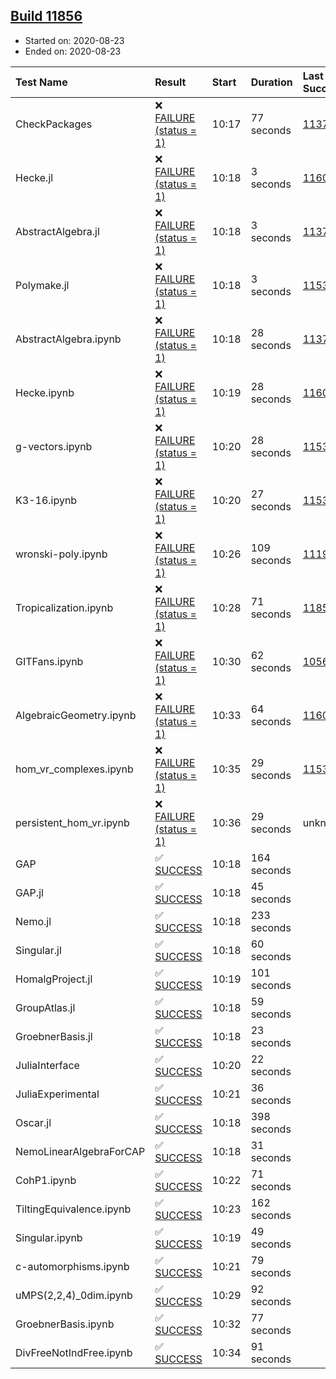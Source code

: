 ## [Build 11856](https://oscarci.mathematik.uni-kl.de/job/oscar/11856/)

* Started on: 2020-08-23
* Ended on: 2020-08-23

| Test Name    | Result | Start | Duration | Last Success | First Failure |
|:-------------|:-------|:------|:---------|:-------------|:--------------|
| CheckPackages | ❌ [FAILURE (status = 1)](https://oscarci.mathematik.uni-kl.de/job/oscar/11856/artifact/logs/build-11856/CheckPackages.log) | 10:17 | 77 seconds | [11376](https://oscarci.mathematik.uni-kl.de/job/oscar/11376/) | [11377](https://oscarci.mathematik.uni-kl.de/job/oscar/11377/) |
| Hecke.jl | ❌ [FAILURE (status = 1)](https://oscarci.mathematik.uni-kl.de/job/oscar/11856/artifact/logs/build-11856/Hecke.jl.log) | 10:18 | 3 seconds | [11602](https://oscarci.mathematik.uni-kl.de/job/oscar/11602/) | [11603](https://oscarci.mathematik.uni-kl.de/job/oscar/11603/) |
| AbstractAlgebra.jl | ❌ [FAILURE (status = 1)](https://oscarci.mathematik.uni-kl.de/job/oscar/11856/artifact/logs/build-11856/AbstractAlgebra.jl.log) | 10:18 | 3 seconds | [11376](https://oscarci.mathematik.uni-kl.de/job/oscar/11376/) | [11377](https://oscarci.mathematik.uni-kl.de/job/oscar/11377/) |
| Polymake.jl | ❌ [FAILURE (status = 1)](https://oscarci.mathematik.uni-kl.de/job/oscar/11856/artifact/logs/build-11856/Polymake.jl.log) | 10:18 | 3 seconds | [11532](https://oscarci.mathematik.uni-kl.de/job/oscar/11532/) | [11533](https://oscarci.mathematik.uni-kl.de/job/oscar/11533/) |
| AbstractAlgebra.ipynb | ❌ [FAILURE (status = 1)](https://oscarci.mathematik.uni-kl.de/job/oscar/11856/artifact/logs/build-11856/AbstractAlgebra.ipynb.log) | 10:18 | 28 seconds | [11376](https://oscarci.mathematik.uni-kl.de/job/oscar/11376/) | [11377](https://oscarci.mathematik.uni-kl.de/job/oscar/11377/) |
| Hecke.ipynb | ❌ [FAILURE (status = 1)](https://oscarci.mathematik.uni-kl.de/job/oscar/11856/artifact/logs/build-11856/Hecke.ipynb.log) | 10:19 | 28 seconds | [11602](https://oscarci.mathematik.uni-kl.de/job/oscar/11602/) | [11603](https://oscarci.mathematik.uni-kl.de/job/oscar/11603/) |
| g-vectors.ipynb | ❌ [FAILURE (status = 1)](https://oscarci.mathematik.uni-kl.de/job/oscar/11856/artifact/logs/build-11856/g-vectors.ipynb.log) | 10:20 | 28 seconds | [11532](https://oscarci.mathematik.uni-kl.de/job/oscar/11532/) | [11533](https://oscarci.mathematik.uni-kl.de/job/oscar/11533/) |
| K3-16.ipynb | ❌ [FAILURE (status = 1)](https://oscarci.mathematik.uni-kl.de/job/oscar/11856/artifact/logs/build-11856/K3-16.ipynb.log) | 10:20 | 27 seconds | [11532](https://oscarci.mathematik.uni-kl.de/job/oscar/11532/) | [11533](https://oscarci.mathematik.uni-kl.de/job/oscar/11533/) |
| wronski-poly.ipynb | ❌ [FAILURE (status = 1)](https://oscarci.mathematik.uni-kl.de/job/oscar/11856/artifact/logs/build-11856/wronski-poly.ipynb.log) | 10:26 | 109 seconds | [11192](https://oscarci.mathematik.uni-kl.de/job/oscar/11192/) | [11193](https://oscarci.mathematik.uni-kl.de/job/oscar/11193/) |
| Tropicalization.ipynb | ❌ [FAILURE (status = 1)](https://oscarci.mathematik.uni-kl.de/job/oscar/11856/artifact/logs/build-11856/Tropicalization.ipynb.log) | 10:28 | 71 seconds | [11852](https://oscarci.mathematik.uni-kl.de/job/oscar/11852/) | [11853](https://oscarci.mathematik.uni-kl.de/job/oscar/11853/) |
| GITFans.ipynb | ❌ [FAILURE (status = 1)](https://oscarci.mathematik.uni-kl.de/job/oscar/11856/artifact/logs/build-11856/GITFans.ipynb.log) | 10:30 | 62 seconds | [10566](https://oscarci.mathematik.uni-kl.de/job/oscar/10566/) | [10567](https://oscarci.mathematik.uni-kl.de/job/oscar/10567/) |
| AlgebraicGeometry.ipynb | ❌ [FAILURE (status = 1)](https://oscarci.mathematik.uni-kl.de/job/oscar/11856/artifact/logs/build-11856/AlgebraicGeometry.ipynb.log) | 10:33 | 64 seconds | [11602](https://oscarci.mathematik.uni-kl.de/job/oscar/11602/) | [11603](https://oscarci.mathematik.uni-kl.de/job/oscar/11603/) |
| hom_vr_complexes.ipynb | ❌ [FAILURE (status = 1)](https://oscarci.mathematik.uni-kl.de/job/oscar/11856/artifact/logs/build-11856/hom_vr_complexes.ipynb.log) | 10:35 | 29 seconds | [11532](https://oscarci.mathematik.uni-kl.de/job/oscar/11532/) | [11533](https://oscarci.mathematik.uni-kl.de/job/oscar/11533/) |
| persistent_hom_vr.ipynb | ❌ [FAILURE (status = 1)](https://oscarci.mathematik.uni-kl.de/job/oscar/11856/artifact/logs/build-11856/persistent_hom_vr.ipynb.log) | 10:36 | 29 seconds | unknown | unknown |
| GAP | ✅ [SUCCESS](https://oscarci.mathematik.uni-kl.de/job/oscar/11856/artifact/logs/build-11856/GAP.log) | 10:18 | 164 seconds |  |  |
| GAP.jl | ✅ [SUCCESS](https://oscarci.mathematik.uni-kl.de/job/oscar/11856/artifact/logs/build-11856/GAP.jl.log) | 10:18 | 45 seconds |  |  |
| Nemo.jl | ✅ [SUCCESS](https://oscarci.mathematik.uni-kl.de/job/oscar/11856/artifact/logs/build-11856/Nemo.jl.log) | 10:18 | 233 seconds |  |  |
| Singular.jl | ✅ [SUCCESS](https://oscarci.mathematik.uni-kl.de/job/oscar/11856/artifact/logs/build-11856/Singular.jl.log) | 10:18 | 60 seconds |  |  |
| HomalgProject.jl | ✅ [SUCCESS](https://oscarci.mathematik.uni-kl.de/job/oscar/11856/artifact/logs/build-11856/HomalgProject.jl.log) | 10:19 | 101 seconds |  |  |
| GroupAtlas.jl | ✅ [SUCCESS](https://oscarci.mathematik.uni-kl.de/job/oscar/11856/artifact/logs/build-11856/GroupAtlas.jl.log) | 10:18 | 59 seconds |  |  |
| GroebnerBasis.jl | ✅ [SUCCESS](https://oscarci.mathematik.uni-kl.de/job/oscar/11856/artifact/logs/build-11856/GroebnerBasis.jl.log) | 10:18 | 23 seconds |  |  |
| JuliaInterface | ✅ [SUCCESS](https://oscarci.mathematik.uni-kl.de/job/oscar/11856/artifact/logs/build-11856/JuliaInterface.log) | 10:20 | 22 seconds |  |  |
| JuliaExperimental | ✅ [SUCCESS](https://oscarci.mathematik.uni-kl.de/job/oscar/11856/artifact/logs/build-11856/JuliaExperimental.log) | 10:21 | 36 seconds |  |  |
| Oscar.jl | ✅ [SUCCESS](https://oscarci.mathematik.uni-kl.de/job/oscar/11856/artifact/logs/build-11856/Oscar.jl.log) | 10:18 | 398 seconds |  |  |
| NemoLinearAlgebraForCAP | ✅ [SUCCESS](https://oscarci.mathematik.uni-kl.de/job/oscar/11856/artifact/logs/build-11856/NemoLinearAlgebraForCAP.log) | 10:18 | 31 seconds |  |  |
| CohP1.ipynb | ✅ [SUCCESS](https://oscarci.mathematik.uni-kl.de/job/oscar/11856/artifact/logs/build-11856/CohP1.ipynb.log) | 10:22 | 71 seconds |  |  |
| TiltingEquivalence.ipynb | ✅ [SUCCESS](https://oscarci.mathematik.uni-kl.de/job/oscar/11856/artifact/logs/build-11856/TiltingEquivalence.ipynb.log) | 10:23 | 162 seconds |  |  |
| Singular.ipynb | ✅ [SUCCESS](https://oscarci.mathematik.uni-kl.de/job/oscar/11856/artifact/logs/build-11856/Singular.ipynb.log) | 10:19 | 49 seconds |  |  |
| c-automorphisms.ipynb | ✅ [SUCCESS](https://oscarci.mathematik.uni-kl.de/job/oscar/11856/artifact/logs/build-11856/c-automorphisms.ipynb.log) | 10:21 | 79 seconds |  |  |
| uMPS(2,2,4)_0dim.ipynb | ✅ [SUCCESS](https://oscarci.mathematik.uni-kl.de/job/oscar/11856/artifact/logs/build-11856/uMPS-2-2-4-_0dim.ipynb.log) | 10:29 | 92 seconds |  |  |
| GroebnerBasis.ipynb | ✅ [SUCCESS](https://oscarci.mathematik.uni-kl.de/job/oscar/11856/artifact/logs/build-11856/GroebnerBasis.ipynb.log) | 10:32 | 77 seconds |  |  |
| DivFreeNotIndFree.ipynb | ✅ [SUCCESS](https://oscarci.mathematik.uni-kl.de/job/oscar/11856/artifact/logs/build-11856/DivFreeNotIndFree.ipynb.log) | 10:34 | 91 seconds |  |  |
